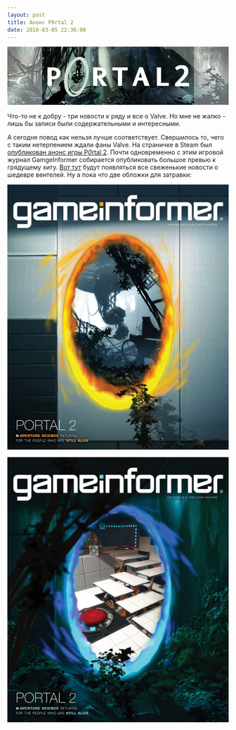 ```yaml
---
layout: post
title: Анонс P0rtal 2
date: 2010-03-05 22:36:00
---
```


![P0rtal 2](/static/2010-03-05/portal2/nattfodd-portal-main.jpg)

Что-то не к добру - три новости к ряду и все о Valve. Но мне не жалко - лишь бы записи были содержательными и интересными.

А сегодня повод как нельзя лучше соответствует. Свершилось то, чего с таким нетерпением ждали фаны Valve. На страничке в Steam был [опубликован анонс игры P*0*rtal 2](http://store.steampowered.com/news/3559/). Почти одновременно с этим игровой журнал GamgeInformer собирается опубликовать большое превью к грядущему хиту. [Вот тут](http://gameinformer.com/mag/portal2.aspx) будут появляться все свеженькие новости о шедевре вентелей. Ну а пока что две обложки для затравки:

<!--more-->

![P0rtal 2](/static/2010-03-05/portal2/nattfodd-portal-orange.jpg)

![P0rtal 2](/static/2010-03-05/portal2/nattfodd-portal-blue.jpg)

